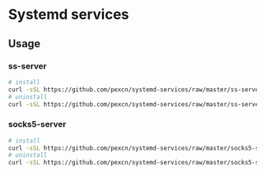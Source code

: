 # Systemd services

## Usage

### ss-server

```bash
# install
curl -sSL https://github.com/pexcn/systemd-services/raw/master/ss-server/install.sh | bash
# uninstall
curl -sSL https://github.com/pexcn/systemd-services/raw/master/ss-server/uninstall.sh | bash
```

### socks5-server

```bash
# install
curl -sSL https://github.com/pexcn/systemd-services/raw/master/socks5-server/install.sh | bash
# uninstall
curl -sSL https://github.com/pexcn/systemd-services/raw/master/socks5-server/uninstall.sh | bash
```

